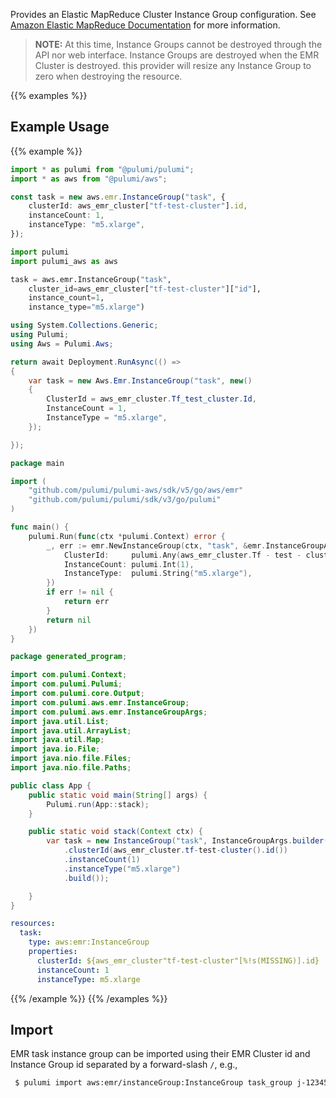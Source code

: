 Provides an Elastic MapReduce Cluster Instance Group configuration.
See [Amazon Elastic MapReduce Documentation](https://aws.amazon.com/documentation/emr/) for more information.

> **NOTE:** At this time, Instance Groups cannot be destroyed through the API nor
web interface. Instance Groups are destroyed when the EMR Cluster is destroyed.
this provider will resize any Instance Group to zero when destroying the resource.

{{% examples %}}
## Example Usage
{{% example %}}

```typescript
import * as pulumi from "@pulumi/pulumi";
import * as aws from "@pulumi/aws";

const task = new aws.emr.InstanceGroup("task", {
    clusterId: aws_emr_cluster["tf-test-cluster"].id,
    instanceCount: 1,
    instanceType: "m5.xlarge",
});
```
```python
import pulumi
import pulumi_aws as aws

task = aws.emr.InstanceGroup("task",
    cluster_id=aws_emr_cluster["tf-test-cluster"]["id"],
    instance_count=1,
    instance_type="m5.xlarge")
```
```csharp
using System.Collections.Generic;
using Pulumi;
using Aws = Pulumi.Aws;

return await Deployment.RunAsync(() => 
{
    var task = new Aws.Emr.InstanceGroup("task", new()
    {
        ClusterId = aws_emr_cluster.Tf_test_cluster.Id,
        InstanceCount = 1,
        InstanceType = "m5.xlarge",
    });

});
```
```go
package main

import (
	"github.com/pulumi/pulumi-aws/sdk/v5/go/aws/emr"
	"github.com/pulumi/pulumi/sdk/v3/go/pulumi"
)

func main() {
	pulumi.Run(func(ctx *pulumi.Context) error {
		_, err := emr.NewInstanceGroup(ctx, "task", &emr.InstanceGroupArgs{
			ClusterId:     pulumi.Any(aws_emr_cluster.Tf - test - cluster.Id),
			InstanceCount: pulumi.Int(1),
			InstanceType:  pulumi.String("m5.xlarge"),
		})
		if err != nil {
			return err
		}
		return nil
	})
}
```
```java
package generated_program;

import com.pulumi.Context;
import com.pulumi.Pulumi;
import com.pulumi.core.Output;
import com.pulumi.aws.emr.InstanceGroup;
import com.pulumi.aws.emr.InstanceGroupArgs;
import java.util.List;
import java.util.ArrayList;
import java.util.Map;
import java.io.File;
import java.nio.file.Files;
import java.nio.file.Paths;

public class App {
    public static void main(String[] args) {
        Pulumi.run(App::stack);
    }

    public static void stack(Context ctx) {
        var task = new InstanceGroup("task", InstanceGroupArgs.builder()        
            .clusterId(aws_emr_cluster.tf-test-cluster().id())
            .instanceCount(1)
            .instanceType("m5.xlarge")
            .build());

    }
}
```
```yaml
resources:
  task:
    type: aws:emr:InstanceGroup
    properties:
      clusterId: ${aws_emr_cluster"tf-test-cluster"[%!s(MISSING)].id}
      instanceCount: 1
      instanceType: m5.xlarge
```
{{% /example %}}
{{% /examples %}}

## Import

EMR task instance group can be imported using their EMR Cluster id and Instance Group id separated by a forward-slash `/`, e.g.,

```sh
 $ pulumi import aws:emr/instanceGroup:InstanceGroup task_group j-123456ABCDEF/ig-15EK4O09RZLNR
```

 